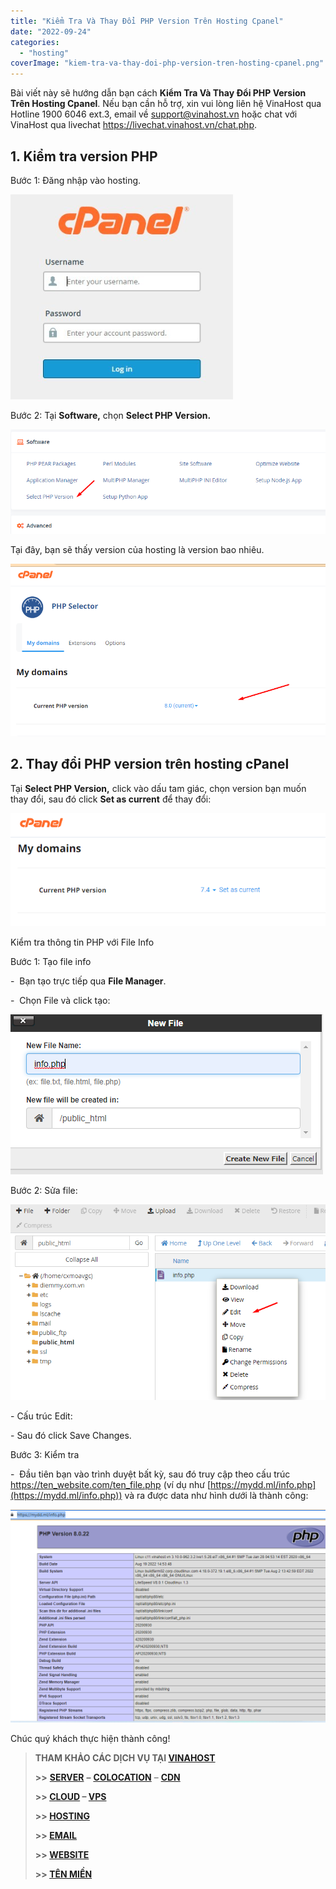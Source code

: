 ```yaml
---
title: "Kiểm Tra Và Thay Đổi PHP Version Trên Hosting Cpanel"
date: "2022-09-24"
categories: 
  - "hosting"
coverImage: "kiem-tra-va-thay-doi-php-version-tren-hosting-cpanel.png"
---
```


Bài viết này sẽ hướng dẫn bạn cách **Kiểm Tra Và Thay Đổi PHP Version Trên Hosting Cpanel**. Nếu bạn cần hỗ trợ, xin vui lòng liên hệ VinaHost qua Hotline 1900 6046 ext.3, email về support@vinahost.vn hoặc chat với VinaHost qua livechat https://livechat.vinahost.vn/chat.php.

## **1\. Kiểm tra version PHP**

Bước 1: Đăng nhập vào hosting.

![PHP Version](images/kiem-tra-va-thay-doi-php-version-tren-hosting-cpanel-1.png)

Bước 2: Tại **Software,** chọn **Select PHP Version.**

![](images/kiem-tra-va-thay-doi-php-version-tren-hosting-cpanel-2.png)

Tại đây, bạn sẽ thấy version của hosting là version bao nhiêu.

![](images/kiem-tra-va-thay-doi-php-version-tren-hosting-cpanel-3.png)

## **2\. Thay đổi PHP version trên hosting cPanel**

Tại **Select PHP Version,** click vào dấu tam giác, chọn version bạn muốn thay đổi, sau đó click **Set as current** để thay đổi:

**![](images/kiem-tra-va-thay-doi-php-version-tren-hosting-cpanel-4.png)**

Kiểm tra thông tin PHP với File Info

Bước 1: Tạo file info

\-  Bạn tạo trực tiếp qua **File Manager**.

\-  Chọn File và click tạo:

![](images/kiem-tra-va-thay-doi-php-version-tren-hosting-cpanel-5.png)

Bước 2: Sửa file:

![](images/kiem-tra-va-thay-doi-php-version-tren-hosting-cpanel-6.png)

\- Cấu trúc Edit:

<?php
phpinfo();
?>

\- Sau đó click Save Changes.

Bước 3: Kiểm tra

\-  Đầu tiên bạn vào trình duyệt bất kỳ, sau đó truy cập theo cấu trúc [https://ten\_website.com/ten\_file.php](https://ten_website.com/ten_file.php) (ví dụ như [https://mydd.ml/info.php](https://mydd.ml/info.php)) và ra được data như hình dưới là thành công:

![](images/kiem-tra-va-thay-doi-php-version-tren-hosting-cpanel-7.png)

Chúc quý khách thực hiện thành công!

> **THAM KHẢO CÁC DỊCH VỤ TẠI [VINAHOST](https://kb.vinahost.vn/)**
> 
> **\>>** [**SERVER**](https://vinahost.vn/thue-may-chu-rieng/) **–** [**COLOCATION**](https://vinahost.vn/colocation.html) – [**CDN**](https://vinahost.vn/dich-vu-cdn-chuyen-nghiep)
> 
> **\>> [CLOUD](https://vinahost.vn/cloud-server-gia-re/) – [VPS](https://vinahost.vn/vps-ssd-chuyen-nghiep/)**
> 
> **\>> [HOSTING](https://vinahost.vn/wordpress-hosting)**
> 
> **\>> [EMAIL](https://vinahost.vn/email-hosting)**
> 
> **\>> [WEBSITE](http://vinawebsite.vn/)**
> 
> **\>> [TÊN MIỀN](https://vinahost.vn/ten-mien-gia-re/)**
